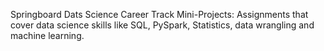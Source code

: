 Springboard Dats Science Career Track Mini-Projects: Assignments that cover data science skills like SQL, PySpark, Statistics, data wrangling and machine learning.
